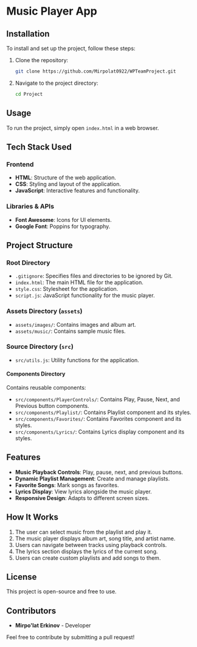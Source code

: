 # Music Player App

## Installation

To install and set up the project, follow these steps:

1. Clone the repository:
   ```bash
   git clone https://github.com/Mirpolat0922/WPTeamProject.git
   ```

2. Navigate to the project directory:
   ```bash
   cd Project
   ```

## Usage

To run the project, simply open `index.html` in a web browser.

## Tech Stack Used

### Frontend
- **HTML**: Structure of the web application.
- **CSS**: Styling and layout of the application.
- **JavaScript**: Interactive features and functionality.

### Libraries & APIs
- **Font Awesome**: Icons for UI elements.
- **Google Font**: Poppins for typography.

## Project Structure

### Root Directory
- `.gitignore`: Specifies files and directories to be ignored by Git.
- `index.html`: The main HTML file for the application.
- `style.css`: Stylesheet for the application.
- `script.js`: JavaScript functionality for the music player.

### Assets Directory (`assets`)
- `assets/images/`: Contains images and album art.
- `assets/music/`: Contains sample music files.

### Source Directory (`src`)
- `src/utils.js`: Utility functions for the application.

#### Components Directory
Contains reusable components:
- `src/components/PlayerControls/`: Contains Play, Pause, Next, and Previous button components.
- `src/components/Playlist/`: Contains Playlist component and its styles.
- `src/components/Favorites/`: Contains Favorites component and its styles.
- `src/components/Lyrics/`: Contains Lyrics display component and its styles.

## Features

- **Music Playback Controls**: Play, pause, next, and previous buttons.
- **Dynamic Playlist Management**: Create and manage playlists.
- **Favorite Songs**: Mark songs as favorites.
- **Lyrics Display**: View lyrics alongside the music player.
- **Responsive Design**: Adapts to different screen sizes.

## How It Works

1. The user can select music from the playlist and play it.
2. The music player displays album art, song title, and artist name.
3. Users can navigate between tracks using playback controls.
4. The lyrics section displays the lyrics of the current song.
5. Users can create custom playlists and add songs to them.

## License

This project is open-source and free to use.

## Contributors

- **Mirpo'lat Erkinov** - Developer

Feel free to contribute by submitting a pull request!

